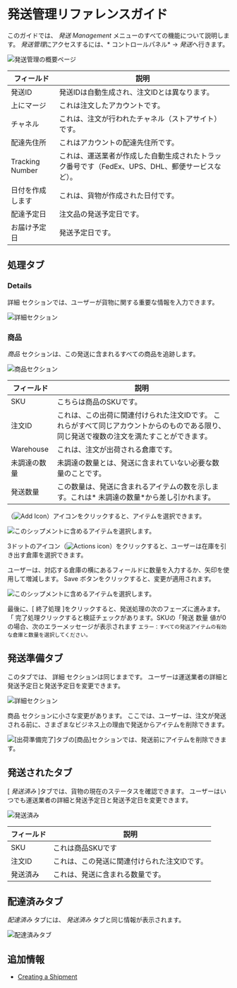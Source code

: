 # 発送管理リファレンスガイド

このガイドでは、 *発送 Management* メニューのすべての機能について説明します。 *発送管理*にアクセスするには、* コントロールパネル* → *発送*へ行きます。

![発送管理の概要ページ](./shipments-management-reference-guide/images/01.png)

| フィールド           | 説明                                                    |
| --------------- | ----------------------------------------------------- |
| 発送ID            | 発送IDは自動生成され、注文IDとは異なります。                              |
| 上にマージ           | これは注文したアカウントです。                                       |
| チャネル            | これは、注文が行われたチャネル（ストアサイト）です。                            |
| 配達先住所           | これはアカウントの配達先住所です。                                     |
| Tracking Number | これは、運送業者が作成した自動生成されたトラック番号です（FedEx、UPS、DHL、郵便サービスなど）。 |
| 日付を作成します        | これは、貨物が作成された日付です。                                     |
| 配達予定日           | 注文品の発送予定日です。                                          |
| お届け予定日          | 発送予定日です。                                              |

## 処理タブ

### Details

詳細</em> セクションでは、ユーザーが貨物に関する重要な情報を入力できます。

![詳細セクション](./shipments-management-reference-guide/images/04.png)

### 商品

*商品* セクションは、この発送に含まれるすべての商品を追跡します。

![商品セクション](./shipments-management-reference-guide/images/02.png)

| フィールド     | 説明                                                                      |
| --------- | ----------------------------------------------------------------------- |
| SKU       | こちらは商品のSKUです。                                                           |
| 注文ID      | これは、この出荷に関連付けられた注文IDです。 これらがすべて同じアカウントからのものである限り、同じ発送で複数の注文を満たすことができます。 |
| Warehouse | これは、注文が出荷される倉庫です。                                                       |
| 未調達の数量    | 未調達の数量とは、発送に含まれていない必要な数量のことです。                                          |
| 発送数量      | この数量は、発送に含まれるアイテムの数を示します。これは* 未調達の数量*から差し引かれます。                         |

（![Add Icon](../../images/icon-add.png)）アイコンをクリックすると、アイテムを選択できます。

![このシップメントに含めるアイテムを選択します。](./shipments-management-reference-guide/images/03.png)

3ドットのアイコン（![Actions icon](../../images/icon-actions.png)）をクリックすると、ユーザーは在庫を引き出す倉庫を選択できます。

ユーザーは、対応する倉庫の横にあるフィールドに数量を入力するか、矢印を使用して増減します。 Save</em> ボタンをクリックすると、変更が適用されます。

![このシップメントに含めるアイテムを選択します。](./shipments-management-reference-guide/images/05.png)

最後に、[ 終了処理</em> ]をクリックすると、発送処理の次のフェーズに進みます。 「 完了処理</em>クリックすると検証チェックがあります。SKUの「発送</em> 数量 値が0の場合、次のエラーメッセージが表示されます `エラー：すべての発送アイテムの有効な倉庫と数量を選択してください。`

## 発送準備タブ

このタブでは、 詳細</em> セクションは同じままです。 ユーザーは運送業者の詳細と発送予定日と発送予定日を変更できます。

![詳細セクション](./shipments-management-reference-guide/images/04.png)

商品</em> セクションに小さな変更があります。 ここでは、ユーザーは、注文が発送される前に、さまざまなビジネス上の理由で発送からアイテムを削除できます。

![[出荷準備完了]タブの[商品]セクションでは、発送前にアイテムを削除できます。](./shipments-management-reference-guide/images/06.png)

## 発送されたタブ

[ *発送済み* ]タブでは、貨物の現在のステータスを確認できます。 ユーザーはいつでも運送業者の詳細と発送予定日と発送予定日を変更できます。

![発送済み](./shipments-management-reference-guide/images/07.png)

| フィールド | 説明                      |
| ----- | ----------------------- |
| SKU   | これは商品SKUです              |
| 注文ID  | これは、この発送に関連付けられた注文IDです。 |
| 発送済み  | これは、発送に含まれる数量です。        |

## 配達済みタブ

*配達済み* タブには、 *発送済み* タブと同じ情報が表示されます。

![配達済みタブ](./shipments-management-reference-guide/images/08.png)

## 追加情報

  - [Creating a Shipment](./creating-a-shipment.md)
